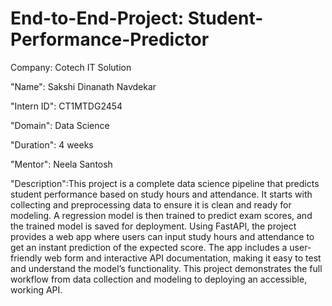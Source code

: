 # End-to-End-Project: Student-Performance-Predictor

Company: Cotech IT Solution

"Name": Sakshi Dinanath Navdekar

"Intern ID": CT1MTDG2454

"Domain": Data Science

"Duration": 4 weeks

"Mentor": Neela Santosh

"Description":This project is a complete data science pipeline that predicts student performance based on study hours and attendance. It starts with collecting and preprocessing data to ensure it is clean and ready for modeling. A regression model is then trained to predict exam scores, and the trained model is saved for deployment. Using FastAPI, the project provides a web app where users can input study hours and attendance to get an instant prediction of the expected score. The app includes a user-friendly web form and interactive API documentation, making it easy to test and understand the model’s functionality. This project demonstrates the full workflow from data collection and modeling to deploying an accessible, working API.

